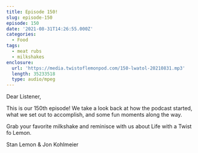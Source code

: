 ```yaml
---
title: Episode 150!
slug: episode-150
episode: 150
date: '2021-08-31T14:26:55.000Z'
categories:
  - Food
tags:
  - meat rubs
  - milkshakes
enclosure:
  url: 'https://media.twistoflemonpod.com/150-lwatol-20210831.mp3'
  length: 35233518
  type: audio/mpeg
---
```


Dear Listener,

This is our 150th episode! We take a look back at how the podcast started, what we set out to accomplish, and some fun moments along the way.

Grab your favorite milkshake and reminisce with us about Life with a Twist fo Lemon.

Stan Lemon & Jon Kohlmeier

